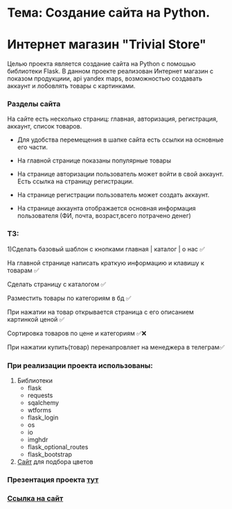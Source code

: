 
# Тема: Создание сайта на Python.
# Интернет магазин "Trivial Store"


Целью проекта является создание сайта на Python с помошью библиотеки Flask.
В данном проекте реализован Интернет магазин с показом продукциии, api yandex maps, возможностью создавать аккаунт и лобовлять товары с картинками.

### Разделы сайта

На сайте есть несколько страниц: главная, авторизация, регистрация, аккаунт, список товаров.

- Для удобства перемещения в шапке сайта есть ссылки на основные его части.

- На главной странице показаны популярные товары
- На странице авторизации пользователь может войти в свой аккаунт. Есть ссылка на страницу регистрации.
  
- На странице регистрации пользователь может создать аккаунт.

- На странице аккаунта отображается основная информация пользователя (ФИ, почта, возраст,всего потрачено денег)

### ТЗ:
1)Сделать базовый шаблон с кнопками главная | каталог | о нас ✅

На главной странице написать краткую информацию и клавишу к товарам ✅

Сделать страницу с каталогом ✅

Разместить товары по категориям в бд ✅

При нажатии на товар открывается страница с его описанием картинкой ценой ✅

Сортировка товаров по цене и категориям ✅❌

При нажатии купить(товар) перенапровляет на менеджера в телеграм✅

### При реализации проекта использованы:
1. Библиотеки
   - flask
   - requests
   - sqalchemy
   - wtforms
   - flask_login
   - os
   - io
   - imghdr
   - flask_optional_routes
   - flask_bootstrap
2. [Сайт](https://colorhunt.co/) для подбора цветов

### Презентация проекта [тут](https://disk.yandex.ru/d/n0LqF49RpbDAIA)
### [Ссылка на сайт](http://77.105.146.22:5000/)
